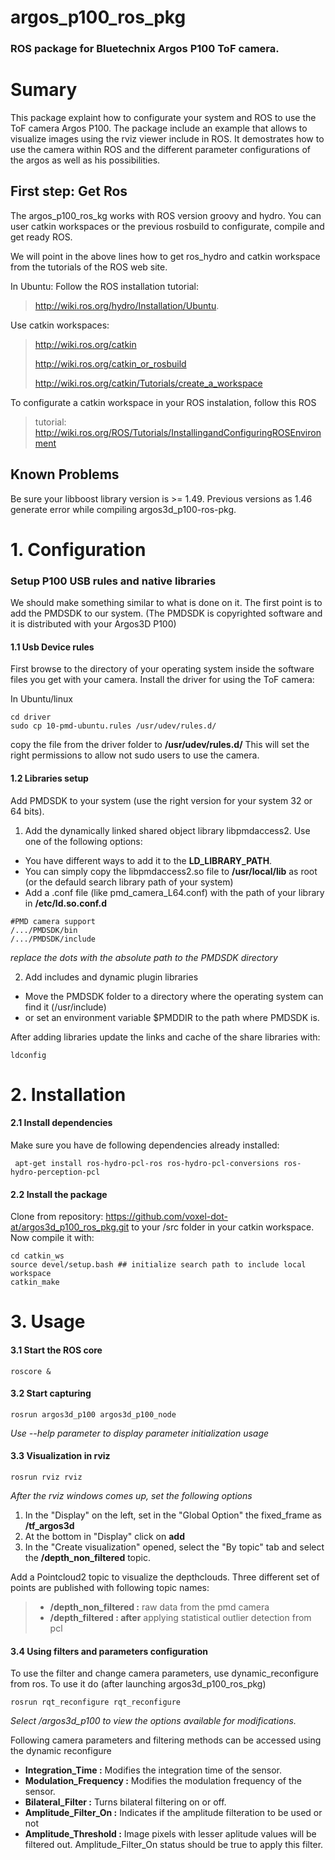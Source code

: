 argos_p100_ros_pkg
===================
### ROS package for Bluetechnix Argos P100 ToF camera. ###

# Sumary #

This package explaint how to configurate your system and ROS to use the ToF camera Argos P100.
The package include an example that allows to visualize images using the rviz viewer include in ROS.
It demostrates how to use the camera within ROS and the different parameter configurations of the argos
as well as his possibilities.

## First step: Get Ros ##

The argos_p100_ros_kg works with ROS version groovy and hydro. You can user catkin workspaces or the previous
rosbuild to configurate, compile and get ready ROS.

We will point in the above lines how to get ros_hydro and catkin workspace from the tutorials of the ROS web site.

In Ubuntu:
Follow the ROS installation tutorial: 
>http://wiki.ros.org/hydro/Installation/Ubuntu.

Use catkin workspaces:
>http://wiki.ros.org/catkin 
>
>http://wiki.ros.org/catkin_or_rosbuild
>
>http://wiki.ros.org/catkin/Tutorials/create_a_workspace

To configurate a catkin workspace in your ROS instalation, follow this ROS 
>tutorial: http://wiki.ros.org/ROS/Tutorials/InstallingandConfiguringROSEnvironment

## Known Problems ##

Be sure your libboost library version is >= 1.49.
Previous versions as 1.46 generate error while compiling argos3d_p100-ros-pkg.

# 1. Configuration #

### Setup P100 USB rules and native libraries ###

We should make something similar to what is done on it. 
The first point is to add the PMDSDK to our system. (The PMDSDK is copyrighted software and it is distributed with your Argos3D P100)

#### 1.1 Usb Device rules ####

First browse to the directory of your operating system inside the software files you get with your camera. Install the driver for using the ToF camera:

In Ubuntu/linux
<pre><code>cd driver
sudo cp 10-pmd-ubuntu.rules /usr/udev/rules.d/
</code></pre>
copy the file from the driver folder to **/usr/udev/rules.d/**
This will set the right permissions to allow not sudo users to use the camera.

#### 1.2 Libraries setup ####

Add PMDSDK to your system (use the right version for your system 32 or 64 bits).

1. Add the dynamically linked shared object library libpmdaccess2. Use one of the following options:

- You have different ways to add it to the **LD_LIBRARY_PATH**.
- You can simply copy the libpmdaccess2.so file to **/usr/local/lib** as root (or the defauld search library path of your system)
- Add a .conf file (like pmd_camera_L64.conf) with the path of your library in **/etc/ld.so.conf.d**
<pre><code>#PMD camera support
/.../PMDSDK/bin
/.../PMDSDK/include
</code></pre>
*replace the dots with the absolute path to the PMDSDK directory*

2. Add includes and dynamic plugin libraries

- Move the PMDSDK folder to a directory where the operating system can find it (/usr/include)
- or set an environment variable $PMDDIR to the path where PMDSDK is.

After adding libraries update the links and cache of the share libraries with:
<pre><code>ldconfig
</code></pre>

# 2. Installation #

####  2.1 Install dependencies #### 

Make sure you have de following dependencies already installed:
<pre><code> apt-get install ros-hydro-pcl-ros ros-hydro-pcl-conversions ros-hydro-perception-pcl 
</code></pre>

####  2.2 Install the package ####

Clone from repository: https://github.com/voxel-dot-at/argos3d_p100_ros_pkg.git
to your /src folder in your catkin workspace.
Now compile it with:
<pre><code>cd catkin_ws
source devel/setup.bash ## initialize search path to include local workspace
catkin_make
</code></pre>

# 3. Usage #

#### 3.1 Start the ROS core ####

<pre><code>roscore &
</code></pre>

#### 3.2 Start capturing ####

<pre><code>rosrun argos3d_p100 argos3d_p100_node 
</code></pre>

*Use --help parameter to display parameter initialization usage*

#### 3.3 Visualization in rviz ####

<pre><code>rosrun rviz rviz 
</code></pre>

*After the rviz windows comes up, set the following options*

1. In the "Display" on the left, set in the "Global Option" the fixed_frame as **/tf_argos3d**
2. At the bottom in "Display" click on **add** 
3. In the "Create visualization" opened, select the "By topic" tab and select the **/depth_non_filtered** topic.

Add a Pointcloud2 topic to visualize the depthclouds. Three different set of points are published with following topic names:
> - **/depth_non_filtered :** raw data from the pmd camera
> - **/depth_filtered : after** applying statistical outlier detection from pcl

#### 3.4 Using filters and parameters configuration ####

To use the filter and change camera parameters, use dynamic_reconfigure from ros. To use it do (after launching argos3d_p100_ros_pkg)

<pre><code>rosrun rqt_reconfigure rqt_reconfigure 
</code></pre>

*Select /argos3d_p100 to view the options available for modifications.*

Following camera parameters and filtering methods can be accessed using the dynamic reconfigure

* **Integration_Time :** Modifies the integration time of the sensor.
* **Modulation_Frequency :** Modifies the modulation frequency of the sensor.
* **Bilateral_Filter :** Turns bilateral filtering on or off.
* **Amplitude_Filter_On :** Indicates if the amplitude filteration to be used or not
* **Amplitude_Threshold :** Image pixels with lesser aplitude values will be filtered out. Amplitude_Filter_On status should be true to apply this filter.
